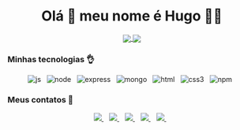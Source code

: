  <h1 align='center'>
  Olá 👋 meu nome é Hugo 👨‍💻
</h1>

<p align="center">
  <a href="https://github.com/anuraghazra/github-readme-stats">
    <img
      align="center"
      src="https://github-readme-stats.anuraghazra1.vercel.app/api?username=hugollemos&show_icons=true&hide_border=true&count_private=true&show_icons=true&custom_title=Github%20Status&hide=issues&layout=compact"
    />
  </a>
  <a href="https://github.com/anuraghazra/github-readme-stats">
    <img
      align="center"
      src="https://github-readme-stats.vercel.app/api/top-langs/?username=hugollemos&layout=compact&show_icons=true&hide_border=true"
    />
  </a>
</p>

### Minhas tecnologias :ok_hand:
<p align="center">
 <img src="https://img.shields.io/badge/JavaScript-F7DF1E?style=for-the-badge&logo=javascript&logoColor=black" alt="js"/>&nbsp;&nbsp;
 <img src="https://img.shields.io/badge/Node.js-43853D?style=for-the-badge&logo=node-dot-js&logoColor=white" alt="node"/>&nbsp;&nbsp;
  <img src="https://img.shields.io/badge/Express.js-000000?style=for-the-badge&logo=express&logoColor=white" alt="express"/>&nbsp;&nbsp;
 <img src="https://img.shields.io/badge/MongoDB-4EA94B?style=for-the-badge&logo=mongodb&logoColor=white" alt="mongo"/>&nbsp;&nbsp;
  <img src="https://img.shields.io/badge/HTML5-E34F26?style=for-the-badge&logo=html5&logoColor=white.png" alt="html"/>&nbsp;&nbsp;
  <img src="https://img.shields.io/badge/CSS3-1572B6?style=for-the-badge&logo=css3&logoColor=white" alt="css3"/>&nbsp;&nbsp;
  <img src="https://img.shields.io/badge/npm-CB3837?style=for-the-badge&logo=npm&logoColor=white" alt="npm"/>&nbsp;&nbsp;
</p>

### Meus contatos :call_me_hand:
<p align="center">
  <a href="https://www.linkedin.com/in/hugo-lemos-da-silva/">
    <img src="https://img.shields.io/badge/LinkedIn-0077B5?style=for-the-badge&logo=linkedin&logoColor=white" />
  </a>&nbsp;&nbsp;
  <a href = "mailto: hugolemosdasilva.hu@gmail.com"><img src="https://img.shields.io/badge/-Gmail-%23333?style=for-the-badge&logo=gmail&logoColor=white"                   target="_blank">
  </a>&nbsp;&nbsp;
  <a href="https://github.com/Hugollemos">
    <img src="https://img.shields.io/badge/GitHub-100000?style=for-the-badge&logo=github&logoColor=white" />
  </a>&nbsp;&nbsp;
   <a href="https://discord.gg/7Jve6zrJ4W">
    <img src="https://img.shields.io/badge/Discord-7289DA?style=for-the-badge&logo=discord&logoColor=white" />
  </a>&nbsp;&nbsp;
  <a href="https://www.instagram.com/hugollemos.s/">
    <img src="https://img.shields.io/badge/Instagram-E4405F?style=for-the-badge&logo=instagram&logoColor=white" />
  </a>&nbsp;&nbsp;
  </a>
</p>
